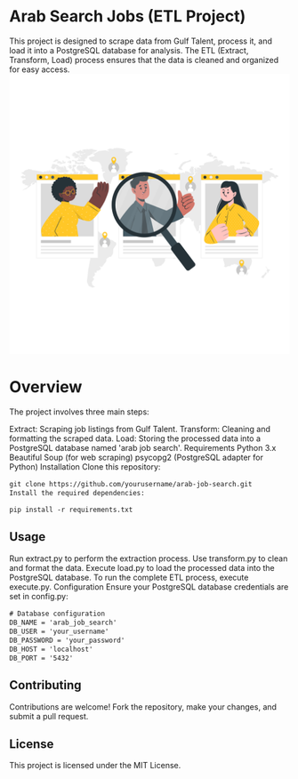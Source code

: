 # Arab Search Jobs (ETL Project)


This project is designed to scrape data from Gulf Talent, process it, and load it into a PostgreSQL database for analysis. The ETL (Extract, Transform, Load) process ensures that the data is cleaned and organized for easy access.
<img src="https://github.com/sinanazem/django-ecommerce/blob/main/People%20search-cuate.png"><br>
# Overview
The project involves three main steps:

Extract: Scraping job listings from Gulf Talent.
Transform: Cleaning and formatting the scraped data.
Load: Storing the processed data into a PostgreSQL database named 'arab job search'.
Requirements
Python 3.x
Beautiful Soup (for web scraping)
psycopg2 (PostgreSQL adapter for Python)
Installation
Clone this repository:
```
git clone https://github.com/yourusername/arab-job-search.git
Install the required dependencies:
```
```
pip install -r requirements.txt
```
## Usage
Run extract.py to perform the extraction process.
Use transform.py to clean and format the data.
Execute load.py to load the processed data into the PostgreSQL database.
To run the complete ETL process, execute execute.py.
Configuration
Ensure your PostgreSQL database credentials are set in config.py:
```
# Database configuration
DB_NAME = 'arab_job_search'
DB_USER = 'your_username'
DB_PASSWORD = 'your_password'
DB_HOST = 'localhost'
DB_PORT = '5432'
```
## Contributing
Contributions are welcome! Fork the repository, make your changes, and submit a pull request.

## License
This project is licensed under the MIT License.
